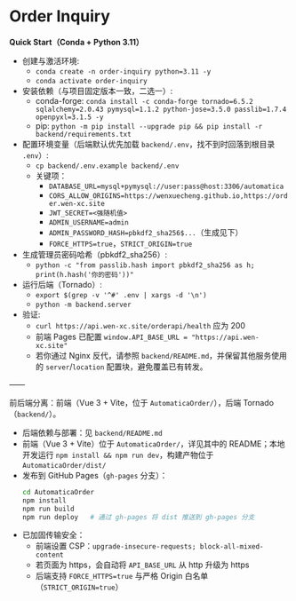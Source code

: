 # Order Inquiry

**Quick Start（Conda + Python 3.11）**
- 创建与激活环境:
  - `conda create -n order-inquiry python=3.11 -y`
  - `conda activate order-inquiry`
- 安装依赖（与项目固定版本一致，二选一）:
  - conda-forge: `conda install -c conda-forge tornado=6.5.2 sqlalchemy=2.0.43 pymysql=1.1.2 python-jose=3.5.0 passlib=1.7.4 openpyxl=3.1.5 -y`
  - pip: `python -m pip install --upgrade pip && pip install -r backend/requirements.txt`
- 配置环境变量（后端默认优先加载 `backend/.env`，找不到时回落到根目录 `.env`）:
  - `cp backend/.env.example backend/.env`
  - 关键项：
    - `DATABASE_URL=mysql+pymysql://user:pass@host:3306/automatica`
    - `CORS_ALLOW_ORIGINS=https://wenxuecheng.github.io,https://order.wen-xc.site`
    - `JWT_SECRET=<强随机值>`
    - `ADMIN_USERNAME=admin`
    - `ADMIN_PASSWORD_HASH=pbkdf2_sha256$...`（生成见下）
    - `FORCE_HTTPS=true`，`STRICT_ORIGIN=true`
- 生成管理员密码哈希（pbkdf2_sha256）:
  - `python -c "from passlib.hash import pbkdf2_sha256 as h; print(h.hash('你的密码'))"`
- 运行后端（Tornado）:
  - `export $(grep -v '^#' .env | xargs -d '\n')`
  - `python -m backend.server`
- 验证:
  - `curl https://api.wen-xc.site/orderapi/health` 应为 200
  - 前端 Pages 已配置 `window.API_BASE_URL = "https://api.wen-xc.site"`
  - 若你通过 Nginx 反代，请参照 `backend/README.md`，并保留其他服务使用的 `server`/`location` 配置块，避免覆盖已有转发。

——

前后端分离：前端（Vue 3 + Vite，位于 `AutomaticaOrder/`），后端 Tornado（`backend/`）。

- 后端依赖与部署：见 `backend/README.md`
- 前端（Vue 3 + Vite）位于 `AutomaticaOrder/`，详见其中的 README；本地开发运行 `npm install && npm run dev`，构建产物位于 `AutomaticaOrder/dist/`
- 发布到 GitHub Pages（`gh-pages` 分支）：
  ```bash
  cd AutomaticaOrder
  npm install
  npm run build
  npm run deploy   # 通过 gh-pages 将 dist 推送到 gh-pages 分支
  ```
- 已加固传输安全：
  - 前端设置 CSP：`upgrade-insecure-requests; block-all-mixed-content`
  - 若页面为 https，会自动将 `API_BASE_URL` 从 http 升级为 https
  - 后端支持 `FORCE_HTTPS=true` 与严格 Origin 白名单（`STRICT_ORIGIN=true`）
